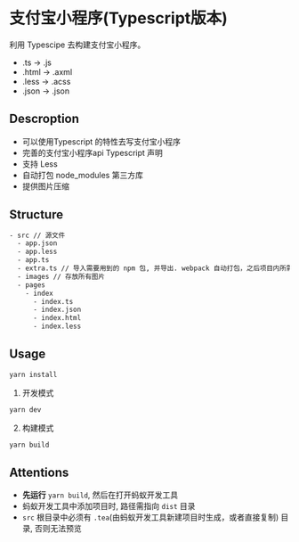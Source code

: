 # 支付宝小程序(Typescript版本)

利用 Typescipe 去构建支付宝小程序。

- .ts -> .js
- .html -> .axml
- .less -> .acss
- .json -> .json

## Descroption

- 可以使用Typescript 的特性去写支付宝小程序
- 完善的支付宝小程序api Typescript 声明
- 支持 Less
- 自动打包 node_modules 第三方库
- 提供图片压缩

## Structure

``` bash
- src // 源文件
  - app.json
  - app.less
  - app.ts
  - extra.ts // 导入需要用到的 npm 包, 并导出. webpack 自动打包，之后项目内所需用到的 npm 包均从此文件导入
  - images // 存放所有图片
  - pages
    - index
      - index.ts
      - index.json
      - index.html
      - index.less

```

## Usage

``` bash
yarn install
```

1. 开发模式

``` bash
yarn dev
```

2. 构建模式

``` bash
yarn build
```

## Attentions

- **先运行** `yarn build`, 然后在打开蚂蚁开发工具
- 蚂蚁开发工具中添加项目时, 路径需指向 `dist` 目录
- `src` 根目录中必须有 `.tea`(由蚂蚁开发工具新建项目时生成，或者直接复制) 目录, 否则无法预览